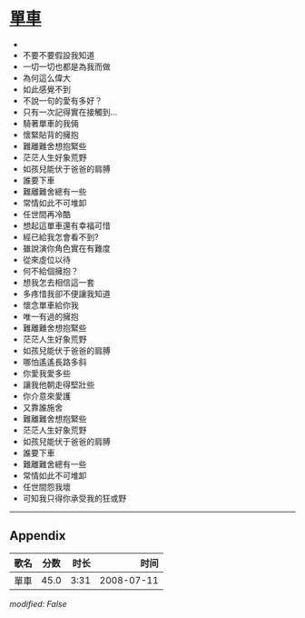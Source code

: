 # [單車](https://music.163.com/song?id=32714447)

* 
* 不要不要假設我知道
* 一切一切也都是為我而做
* 為何這么偉大
* 如此感覺不到
* 不說一句的愛有多好？
* 只有一次記得實在接觸到...
* 騎著單車的我倆
* 懷緊貼背的擁抱
* 難離難舍想抱緊些
* 茫茫人生好象荒野
* 如孩兒能伏于爸爸的肩膊
* 誰要下車
* 難離難舍總有一些
* 常情如此不可堆卸
* 任世間再冷酷
* 想起這單車還有幸福可惜
* 經已給我怎會看不到?
* 雖說演你角色實在有難度
* 從來虛位以待
* 何不給個擁抱？
* 想我怎去相信這一套
* 多疼惜我卻不便讓我知道
* 懷念單車給你我
* 唯一有過的擁抱
* 難離難舍想抱緊些
* 茫茫人生好象荒野
* 如孩兒能伏于爸爸的肩膊
* 哪怕遙遙長路多斜
* 你愛我愛多些
* 讓我他朝走得堅壯些
* 你介意來愛護
* 又靠誰施舍
* 難離難舍想抱緊些
* 茫茫人生好象荒野
* 如孩兒能伏于爸爸的肩膊
* 誰要下車
* 難離難舍總有一些
* 常情如此不可堆卸
* 任世間怨我壞
* 可知我只得你承受我的狂或野


---

## Appendix

|歌名|分数|时长|时间|
|:---|:---:|---:|---:|
|單車|45.0|3:31|2008-07-11

*modified: False*